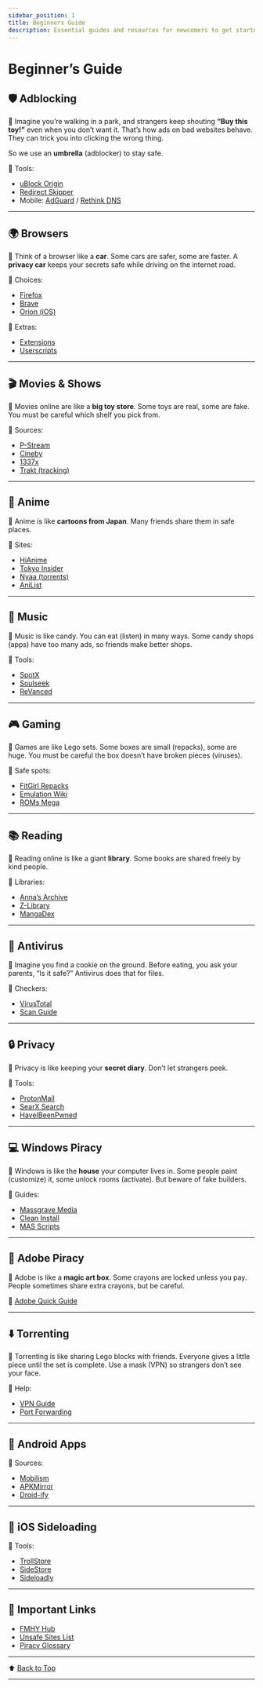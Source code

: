 ```yaml
---
sidebar_position: 1
title: Beginners Guide
description: Essential guides and resources for newcomers to get started.
---
```


# Beginner’s Guide

## 🛡️ Adblocking

👶 Imagine you’re walking in a park, and strangers keep shouting **“Buy this toy!”** even when you don’t want it. That’s how ads on bad websites behave. They can trick you into clicking the wrong thing.

So we use an **umbrella** (adblocker) to stay safe.

🔗 Tools:

* [uBlock Origin](https://github.com/gorhill/uBlock)
* [Redirect Skipper](https://www.reddit.com/r/FREEMEDIAHECKYEAH/wiki/internet-tools/#wiki_.25B7_redirect_bypass)
* Mobile: [AdGuard](https://adguard.com/en/adguard-ios/overview.html) / [Rethink DNS](https://rethinkdns.com/app)

---

## 🌍 Browsers

👶 Think of a browser like a **car**. Some cars are safer, some are faster.
A **privacy car** keeps your secrets safe while driving on the internet road.

🔗 Choices:

* [Firefox](https://www.mozilla.org/firefox/)
* [Brave](https://brave.com/)
* [Orion (iOS)](https://kagi.com/orion/)

🔗 Extras:

* [Extensions](https://www.reddit.com/r/FREEMEDIAHECKYEAH/wiki/internet-tools#wiki_.25B7_browser_extensions)
* [Userscripts](https://www.reddit.com/r/FREEMEDIAHECKYEAH/wiki/internet-tools#wiki_.25B7_userscripts)

---

## 🎬 Movies & Shows

👶 Movies online are like a **big toy store**. Some toys are real, some are fake. You must be careful which shelf you pick from.

🔗 Sources:

* [P-Stream](https://pstream.mov/)
* [Cineby](https://www.cineby.app/)
* [1337x](https://1337x.to/movie-library/1/)
* [Trakt (tracking)](https://trakt.tv/)

---

## 🎌 Anime

👶 Anime is like **cartoons from Japan**. Many friends share them in safe places.

🔗 Sites:

* [HiAnime](https://hianime.to/)
* [Tokyo Insider](https://www.tokyoinsider.com/)
* [Nyaa (torrents)](https://nyaa.si/)
* [AniList](https://anilist.co/)

---

## 🎵 Music

👶 Music is like candy. You can eat (listen) in many ways. Some candy shops (apps) have too many ads, so friends make better shops.

🔗 Tools:

* [SpotX](https://github.com/SpotX-Official/SpotX)
* [Soulseek](https://slsknet.org/)
* [ReVanced](https://revanced.app/)

---

## 🎮 Gaming

👶 Games are like Lego sets. Some boxes are small (repacks), some are huge. You must be careful the box doesn’t have broken pieces (viruses).

🔗 Safe spots:

* [FitGirl Repacks](https://fitgirl-repacks.site/)
* [Emulation Wiki](https://emulation.gametechwiki.com/)
* [ROMs Mega](https://r-roms.github.io/)

---

## 📚 Reading

👶 Reading online is like a giant **library**. Some books are shared freely by kind people.

🔗 Libraries:

* [Anna’s Archive](https://annas-archive.org/)
* [Z-Library](https://z-lib.gd/)
* [MangaDex](https://mangadex.org/)

---

## 🦠 Antivirus

👶 Imagine you find a cookie on the ground. Before eating, you ask your parents, “Is it safe?” Antivirus does that for files.

🔗 Checkers:

* [VirusTotal](https://www.virustotal.com/)
* [Scan Guide](https://rentry.co/piracy-faq-virustotal)

---

## 🔒 Privacy

👶 Privacy is like keeping your **secret diary**. Don’t let strangers peek.

🔗 Tools:

* [ProtonMail](https://proton.me/mail)
* [SearX Search](https://searx.fmhy.net/)
* [HaveIBeenPwned](https://haveibeenpwned.com/)

---

## 💻 Windows Piracy

👶 Windows is like the **house** your computer lives in. Some people paint (customize) it, some unlock rooms (activate). But beware of fake builders.

🔗 Guides:

* [Massgrave Media](https://rentry.co/FMHYBase64#genuine-installation-media)
* [Clean Install](https://gravesoft.dev/clean_install_windows)
* [MAS Scripts](https://rentry.co/FMHYBase64#mas)

---

## 🎨 Adobe Piracy

👶 Adobe is like a **magic art box**. Some crayons are locked unless you pay. People sometimes share extra crayons, but be careful.

🔗 [Adobe Quick Guide](https://rentry.co/FMHYBase64#adobe-guide)

---

## ⬇️ Torrenting

👶 Torrenting is like sharing Lego blocks with friends. Everyone gives a little piece until the set is complete. Use a mask (VPN) so strangers don’t see your face.

🔗 Help:

* [VPN Guide](https://www.reddit.com/r/FREEMEDIAHECKYEAH/wiki/adblock-vpn-privacy#wiki_.25BA_vpn)
* [Port Forwarding](https://rentry.org/the-piracy-glossary#torrenting-terms)

---

## 📱 Android Apps

🔗 Sources:

* [Mobilism](https://forum.mobilism.org/viewforum.php?f=398)
* [APKMirror](https://www.apkmirror.com/)
* [Droid-ify](https://droidify.eu.org/)

---

## 🍏 iOS Sideloading

🔗 Tools:

* [TrollStore](https://github.com/opa334/TrollStore)
* [SideStore](https://sidestore.io/)
* [Sideloadly](https://sideloadly.io/)

---

## 🔗 Important Links

* [FMHY Hub](https://fmhy.net/)
* [Unsafe Sites List](https://fmhy.net/unsafe)
* [Piracy Glossary](https://rentry.org/the-piracy-glossary)

---

⬆️ [Back to Top](#-beginners-guide-to-piracy-friendly--resourceful)

---